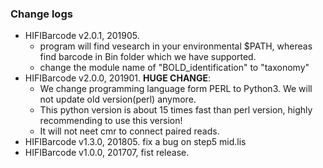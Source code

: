 ### Change logs
- HIFIBarcode v2.0.1, 201905.
	- program will find vesearch in your environmental $PATH, whereas find barcode in Bin folder which we have supported.
	- change the module name of "BOLD_identification" to "taxonomy"
- HIFIBarcode v2.0.0, 201901. <b>HUGE CHANGE</b>: 
	- We change programming language form PERL to Python3. We will not update old version(perl) anymore. 
	- This python version is about 15 times fast than perl version, highly recommending to use this version!
	- It will not neet cmr to connect paired reads.
- HIFIBarcode v1.3.0, 201805. fix a bug on step5 mid.lis
- HIFIBarcode v1.0.0, 201707, fist release.
